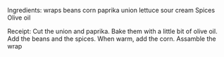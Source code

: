 Ingredients:
wraps
beans
corn
paprika
union
lettuce
sour cream
Spices
Olive oil

Receipt:
Cut the union and paprika. 
Bake them with a little bit of olive oil. 
Add the beans and the spices. 
When warm, add the corn. 
Assamble the wrap
